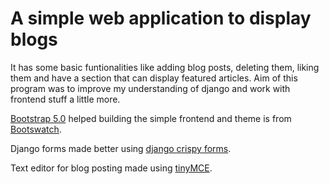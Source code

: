 # A simple web application to display blogs
It has some basic funtionalities like adding blog posts, deleting them, liking them and have a section that can display featured articles.
Aim of this program was to improve my understanding of django and work with frontend stuff a little more.

[Bootstrap 5.0](https://getbootstrap.com/docs/5.0/getting-started/introduction/) helped building the simple frontend and theme is from [Bootswatch](https://bootswatch.com/).

Django forms made better using [django crispy forms](https://pypi.org/project/django-crispy-forms/).

Text editor for blog posting made using [tinyMCE](https://django-tinymce.readthedocs.io/en/latest/installation.html).